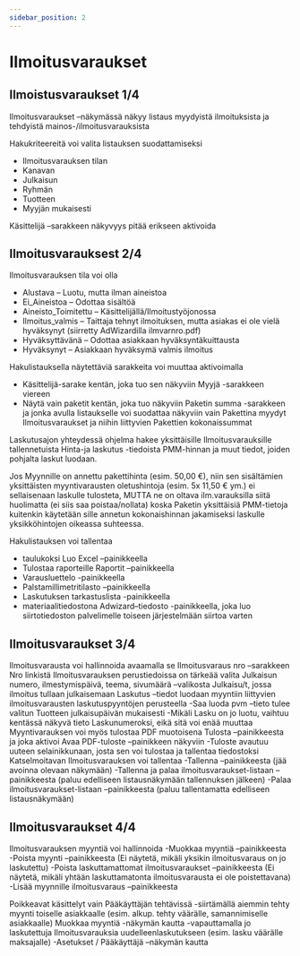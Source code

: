 ```yaml
---
sidebar_position: 2
---
```


# Ilmoitusvaraukset

## Ilmoistusvaraukset 1/4

Ilmoitusvaraukset –näkymässä näkyy listaus myydyistä ilmoituksista ja tehdyistä mainos-/ilmoitusvarauksista

Hakukriteereitä voi valita listauksen suodattamiseksi
- Ilmoitusvarauksen tilan
- Kanavan
- Julkaisun
- Ryhmän
- Tuotteen
- Myyjän mukaisesti

Käsittelijä –sarakkeen näkyvyys pitää erikseen aktivoida

## Ilmoitusvarauksest 2/4

Ilmoitusvarauksen tila voi olla
- Alustava – Luotu, mutta ilman aineistoa
- Ei_Aineistoa – Odottaa sisältöä
- Aineisto_Toimitettu – Käsittelijällä/Ilmoitustyöjonossa
- Ilmoitus_valmis – Taittaja tehnyt ilmoituksen, mutta asiakas ei ole vielä hyväksynyt (siirretty AdWizardilla ilmvarnro.pdf)
- Hyväksyttävänä – Odottaa asiakkaan hyväksyntäkuittausta
- Hyväksynyt – Asiakkaan hyväksymä valmis ilmoitus

Hakulistauksella näytettäviä sarakkeita voi muuttaa aktivoimalla
- Käsittelijä-sarake kentän, joka tuo sen näkyviin Myyjä -sarakkeen viereen
- Näytä vain paketit kentän, joka tuo näkyviin Paketin summa -sarakkeen ja jonka avulla listaukselle voi suodattaa näkyviin vain Pakettina myydyt Ilmoitusvaraukset ja niihin liittyvien Pakettien kokonaissummat

Laskutusajon yhteydessä ohjelma hakee yksittäisille Ilmoitusvarauksille tallennetuista Hinta-ja laskutus -tiedoista PMM-hinnan ja muut tiedot, joiden pohjalta laskut luodaan.

Jos Myynnille on annettu pakettihinta (esim. 50,00 €), niin sen sisältämien yksittäisten myyntivarausten oletushintoja (esim. 5x 11,50 € ym.) ei sellaisenaan laskulle tulosteta, MUTTA ne on oltava ilm.varauksilla siitä huolimatta (ei siis saa poistaa/nollata) koska Paketin yksittäisiä PMM-tietoja kuitenkin käytetään sille annetun kokonaishinnan jakamiseksi laskulle yksikköhintojen oikeassa suhteessa.

Hakulistauksen voi tallentaa
- taulukoksi Luo Excel –painikkeella
- Tulostaa raporteille Raportit –painikkeella
- Varausluettelo -painikkeella
- Palstamillimetritilasto –painikkeella
- Laskutuksen tarkastuslista -painikkeella
- materiaalitiedostona Adwizard–tiedosto -painikkeella, joka luo siirtotiedoston palvelimelle toiseen järjestelmään siirtoa varten

## Ilmoitusvaraukset 3/4

Ilmoitusvarausta voi hallinnoida avaamalla se Ilmoitusvaraus nro –sarakkeen Nro linkistä
Ilmoitusvarauksen perustiedoissa on tärkeää valita Julkaisun numero, ilmestymispäivä, teema, sivumäärä –valikosta Julkaisu/t, jossa ilmoitus tullaan julkaisemaan
Laskutus –tiedot luodaan myyntiin liittyvien ilmoitusvarausten laskutuspyyntöjen perusteella
-Saa luoda pvm –tieto tulee valitun Tuotteen julkaisupäivän mukaisesti
-Mikäli Lasku on jo luotu, vaihtuu kentässä näkyvä tieto Laskunumeroksi, eikä sitä voi enää muuttaa
Myyntivarauksen voi myös tulostaa PDF muotoisena Tulosta –painikkeesta ja joka aktivoi Avaa PDF-tuloste –painikkeen näkyviin
-Tuloste avautuu uuteen selainikkunaan, josta sen voi tulostaa ja tallentaa tiedostoksi
Katselmoitavan Ilmoitusvarauksen voi tallentaa
-Tallenna –painikkeesta (jää avoinna olevaan näkymään)
-Tallenna ja palaa ilmoitusvaraukset-listaan –painikkeesta (paluu edelliseen listausnäkymään tallennuksen jälkeen)
-Palaa ilmoitusvaraukset-listaan –painikkeesta (paluu tallentamatta edelliseen listausnäkymään)

## Ilmoitusvaraukset 4/4

Ilmoitusvarauksen myyntiä voi hallinnoida
-Muokkaa myyntiä –painikkeesta
-Poista myynti –painikkeesta
(Ei näytetä, mikäli yksikin ilmoitusvaraus on jo laskutettu)
-Poista laskuttamattomat ilmoitusvaraukset –painikkeesta
(Ei näytetä, mikäli yhtään laskuttamatonta ilmoitusvarausta ei ole poistettavana)
-Lisää myynnille ilmoitusvaraus –painikkeesta

Poikkeavat käsittelyt vain Pääkäyttäjän tehtävissä
-siirtämällä aiemmin tehty myynti toiselle asiakkaalle (esim. alkup. tehty väärälle, samannimiselle asiakkaalle) Muokkaa myyntiä -näkymän kautta
-vapauttamalla jo laskutettuja Ilmoitusvarauksia uudelleenlaskutukseen (esim. lasku väärälle maksajalle)
-Asetukset / Pääkäyttäjä –näkymän kautta